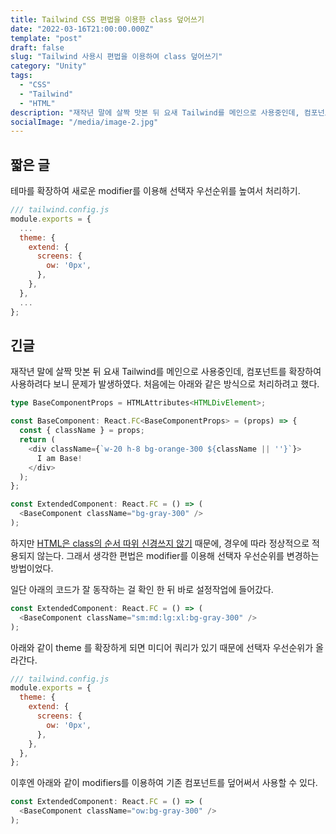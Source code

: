 ```yaml
---
title: Tailwind CSS 편법을 이용한 class 덮어쓰기
date: "2022-03-16T21:00:00.000Z"
template: "post"
draft: false
slug: "Tailwind 사용시 편법을 이용하여 class 덮어쓰기"
category: "Unity"
tags:
  - "CSS"
  - "Tailwind"
  - "HTML"
description: "재작년 말에 살짝 맛본 뒤 요새 Tailwind를 메인으로 사용중인데, 컴포넌트를 확장하여 사용하려다 보니 문제가 발생하였다. 처음에는 아래와 같은 방식으로 처리하려고 했다."
socialImage: "/media/image-2.jpg"
---
```


## 짧은 글
테마를 확장하여 새로운 modifier를 이용해 선택자 우선순위를 높여서 처리하기.
```JavaScript
/// tailwind.config.js
module.exports = {
  ...
  theme: {
    extend: {
      screens: {
        ow: '0px',
      },
    },
  },
  ...
};
```


## 긴글
재작년 말에 살짝 맛본 뒤 요새 Tailwind를 메인으로 사용중인데, 컴포넌트를 확장하여 사용하려다 보니 문제가 발생하였다.
처음에는 아래와 같은 방식으로 처리하려고 했다.
```Typescript
type BaseComponentProps = HTMLAttributes<HTMLDivElement>;

const BaseComponent: React.FC<BaseComponentProps> = (props) => {
  const { className } = props;
  return (
    <div className={`w-20 h-8 bg-orange-300 ${className || ''}`}>
      I am Base!
    </div>
  );
};

const ExtendedComponent: React.FC = () => (
  <BaseComponent className="bg-gray-300" />
);
```
하지만 [HTML은 class의 순서 따위 신경쓰지 않기](https://css-tricks.com/the-order-of-css-classes-in-html-doesnt-matter/) 때문에, 
경우에 따라 정상적으로 적용되지 않는다. 그래서 생각한 편법은 modifier를 이용해 선택자 우선순위를 변경하는 방법이었다.

일단 아래의 코드가 잘 동작하는 걸 확인 한 뒤 바로 설정작업에 들어갔다.
```Typescript
const ExtendedComponent: React.FC = () => (
  <BaseComponent className="sm:md:lg:xl:bg-gray-300" />
);
```


아래와 같이 theme 를 확장하게 되면 미디어 쿼리가 있기 때문에 선택자 우선순위가 올라간다. 
```JavaScript
/// tailwind.config.js
module.exports = {
  theme: {
    extend: {
      screens: {
        ow: '0px',
      },
    },
  },
};
```

이후엔 아래와 같이 modifiers를 이용하여 기존 컴포넌트를 덮어써서 사용할 수 있다.

```Typescript
const ExtendedComponent: React.FC = () => (
  <BaseComponent className="ow:bg-gray-300" />
); 
```
